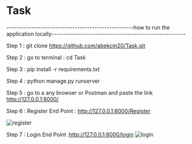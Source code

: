 
# Task


----------------------------------------------------how to run the application locally-------------------------------------------------------

Step 1 :   git clone https://github.com/abekcm20/Task.git

Step 2 :   go to terminal :   cd Task

Step 3 :   pip install -r requirements.txt 

Step 4 :   python manage.py runserver

Step 5 :   go to a any browser or Postman and paste the link http://127.0.0.1:8000/

Step 6 :   Register
           End Point : http://127.0.0.1:8000/Register
           
![register](https://user-images.githubusercontent.com/74650961/120535731-f5558a00-c400-11eb-9be6-9ac25b586283.png)

Step 7 :   Login
           End Point :http://127.0.0.1:8000/login
![login](https://user-images.githubusercontent.com/74650961/120535785-06060000-c401-11eb-88e8-e82c3f67e3ff.png)
